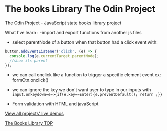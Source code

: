 # The books Library The Odin Project

The Odin Project - JavaScript state books library project

What I've learn :
-import and export functions from another js files

- select parentNode of a button when that button had a click event with:

```javascript
button.addEventListener('click', (e) => {
  console.log(e.currentTarget.parentNode);
  //show its parent
});
```

- we can call onclick like a function to trigger a specific element event ex: formCtn.onclick()

- we can ignore the key we don't want user to type in our inputs with `input.onkeydown=e=>{if(e.key==Enter){e.preventDefault(); return ;}}`

- Form validation with HTML and javaScript

[View all projects' live demos](https://minhhoccode111.github.io/all-projects-live-demos/) 

[The Books Library TOP](https://minhhoccode111.github.io/the-books-library-top/)
